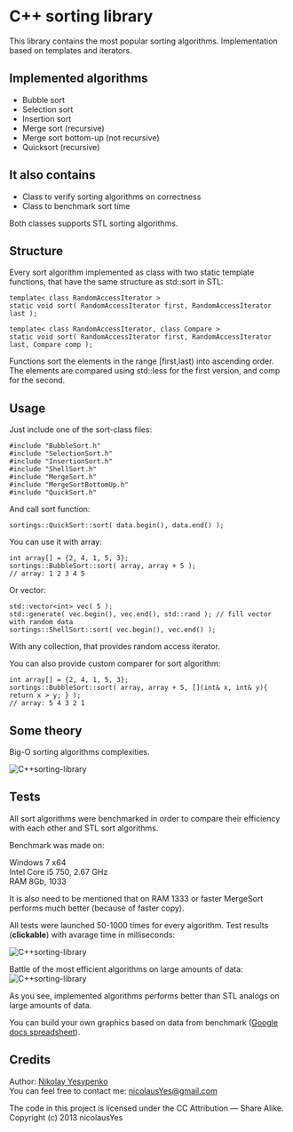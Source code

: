 C++ sorting library
=========================
This library contains the most popular sorting algorithms. Implementation based on templates and iterators.
	
Implemented algorithms
-----
- Bubble sort
- Selection sort
- Insertion sort
- Merge sort (recursive)
- Merge sort bottom-up (not recursive)
- Quicksort (recursive)

It also contains
-----
- Class to verify sorting algorithms on correctness
- Class to benchmark sort time

Both classes supports STL sorting algorithms.

Structure
-----
Every sort algorithm implemented as class with two static template functions, that have the same structure as std::sort in STL:

	template< class RandomAccessIterator >
	static void sort( RandomAccessIterator first, RandomAccessIterator last );
        
	template< class RandomAccessIterator, class Compare >
	static void sort( RandomAccessIterator first, RandomAccessIterator last, Compare comp );
        
Functions sort the elements in the range [first,last) into ascending order.
The elements are compared using std::less for the first version, and comp for the second.


Usage
-------
Just include one of the sort-class files:

	#include "BubbleSort.h"
	#include "SelectionSort.h"
	#include "InsertionSort.h"
	#include "ShellSort.h"
	#include "MergeSort.h"
	#include "MergeSortBottomUp.h"
	#include "QuickSort.h"

And call sort function:

	sortings::QuickSort::sort( data.begin(), data.end() );

You can use it with array:

	int array[] = {2, 4, 1, 5, 3};
	sortings::BubbleSort::sort( array, array + 5 );
	// array: 1 2 3 4 5

Or vector:

	std::vector<int> vec( 5 );
	std::generate( vec.begin(), vec.end(), std::rand ); // fill vector with random data
	sortings::ShellSort::sort( vec.begin(), vec.end() );

With any collection, that provides random access iterator.

You can also provide custom comparer for sort algorithm:

	int array[] = {2, 4, 1, 5, 3};
	sortings::BubbleSort::sort( array, array + 5, [](int& x, int& y){ return x > y; } );
	// array: 5 4 3 2 1

Some theory
-------
Big-O sorting algorithms complexities.

![C++sorting-library](https://dl.dropboxusercontent.com/u/20468014/sorts.jpg "C++sorting-library")

Tests
-------
All sort algorithms were benchmarked in order to compare their efficiency with each other and STL sort algorithms.

Benchmark was made on:<br/>

Windows 7 x64<br/>
Intel Core i5 750, 2.67 GHz<br/>
RAM 8Gb, 1033<br/>

It is also need to be mentioned that on RAM 1333 or faster MergeSort performs much better (because of faster copy).

All tests were launched 50-1000 times for every algorithm. Test results (<b>clickable</b>) with avarage time in milliseconds:

![C++sorting-library](https://dl.dropboxusercontent.com/u/20468014/sorts_comp.jpg "C++sorting-library")

Battle of the most efficient algorithms on large amounts of data:
![C++sorting-library](https://dl.dropboxusercontent.com/u/20468014/sorts_eff.jpg "C++sorting-library")

As you see, implemented algorithms performs better than STL analogs on large amounts of data.

You can build your own graphics based on data from benchmark ([Google docs spreadsheet](https://docs.google.com/spreadsheet/ccc?key=0Auj_SifTMGXodDJ2S0tiYW5qMTdKNXVLR2FQWExMSGc#gid=0)).

Credits
-------

Author: [Nikolay Yesypenko](https://github.com/nicolausYes)<br/>
You can feel free to contact me: nicolausYes@gmail.com

The code in this project is licensed under the CC Attribution — Share Alike.
<br />
Copyright (c) 2013 nicolausYes
